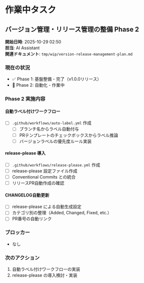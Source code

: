 # 作業中タスク

## バージョン管理・リリース管理の整備 Phase 2

**開始日時**: 2025-10-29 02:50  
**担当**: AI Assistant  
**関連ドキュメント**: `tmp/wip/version-release-management-plan.md`

### 現在の状況
- ✅ Phase 1: 基盤整備 - 完了（v1.0.0リリース）
- 🔄 Phase 2: 自動化 - 作業中

### Phase 2 実施内容

#### 自動ラベル付けワークフロー
- [ ] `.github/workflows/auto-label.yml` 作成
  - [ ] ブランチ名からラベル自動付与
  - [ ] PRテンプレートのチェックボックスからラベル推論
  - [ ] バージョンラベルの優先度ルール実装

#### release-please 導入
- [ ] `.github/workflows/release-please.yml` 作成
- [ ] release-please 設定ファイル作成
- [ ] Conventional Commits との統合
- [ ] リリースPR自動作成の確認

#### CHANGELOG自動更新
- [ ] release-please による自動生成設定
- [ ] カテゴリ別の整理（Added, Changed, Fixed, etc.）
- [ ] PR番号の自動リンク

### ブロッカー
- なし

### 次のアクション
1. 自動ラベル付けワークフローの実装
2. release-please の導入検討・実装

